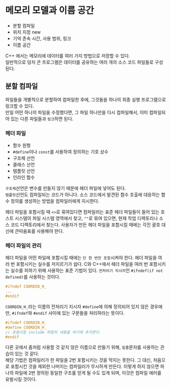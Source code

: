 # 메모리 모델과 이름 공간
- 분할 컴파일
- 위치 지정 new
- 기억 존속 시간, 사용 범위, 링크
- 이름 공간

C++ 에서는 메모리에 데이터를 여러 가지 방법으로 저장할 수 있다. <br>
일반적으로 덩치 큰 프로그램은 데이터를 공유하는 여러 개의 소스 코드 파일들로 구성된다.

## 분할 컴파일
파일들을 개별적으로 분할하여 컴파일한 후에, 그것들을 하나의 최종 실행 프로그램으로 링크할 수 있다. <br>
만일 어떤 하나의 파일을 수정했다면, 그 파일 하나만을 다시 컴파일해서, 이미 컴파일되어 있는 다른 파일들과 `링크`하면 된다.

### 헤더 파일
- 함수 원형
- `#define`이나 `const`를 사용하여 정의하는 기호 상수
- 구조체 선언
- 클래스 선언
- 템플릿 선언
- 인라인 함수

`구조체`선언은 변수를 만들지 않기 때문에 헤더 파일에 넣어도 된다. <br>
`템플릿`선언도 컴파일되는 코드가 아니다. 소스 코드에서 발견된 함수 호출에 대응하는 함수 정의를 생성하는 방법을 컴파일러에게 지시한다. <br>

헤더 파일을 포함시킬 때 `<>`로 묶여있다면 컴파일러는 표준 헤더 파일들이 들어 있는 호스트 시스템의 파일 시스템 영역에서 찾고,
`""`로 묶여 있으면, 현재 작업 디렉토리나 소스 코드 디렉토리에서 찾는다. 사용자가 만든 헤더 파일을 포함시킬 때에는 각진 괄호 대신에 큰따옴표를 사용해야 한다.

### 헤더 파일의 관리
헤더 파일을 어떤 파일에 포함시킬 때에는 `단 한 번만 포함`시켜야 한다. 헤더 파일을 여러 번 포함시키는 실수를 저지르기가 쉽다.
C와 C++에서 헤더 파일을 여러 번 포함시키는 실수를 피하기 위해 사용하는 표준 기법이 있다.
`전처리기 지시자`인 `#ifndef(if not defined)`를 사용하는 것이다.

```cpp
#ifndef COORDIN_H_
...
#endif
```

`COORDIN_H_`라는 이름의 전처리기 지시자 `#define`에 의해 정의되어 있지 않은 경우에만, `#ifndef`와 `#endif` 사이에 있는 구문들을 처리하라는 뜻이다.

```cpp
#ifndef COORDIN_H_
#define COORDIN_H_
// 포함시킬 include 파일의 내용을 여기에 추가한다.
#endif
```

다른 곳에서 좀처럼 사용할 것 같지 않은 이름으로 만들기 위해, `밑줄`문자를 사용하는 관습이 있는 것 같다. <br>
해당 기법은 컴파일러가 한 파일을 2번 포함시키는 것을 막지는 못한다. 그 대신, 처음으로 포함시킨 것을 제외한 나머지는 컴파일러가 무시하게 만든다.
이렇게 하지 않으면 하나의 파일에 2번 정의된 동일한 구조를 얻게 될 수도 있게 되며, 이것은 컴파일 에러를 유발시킬 것이다.

